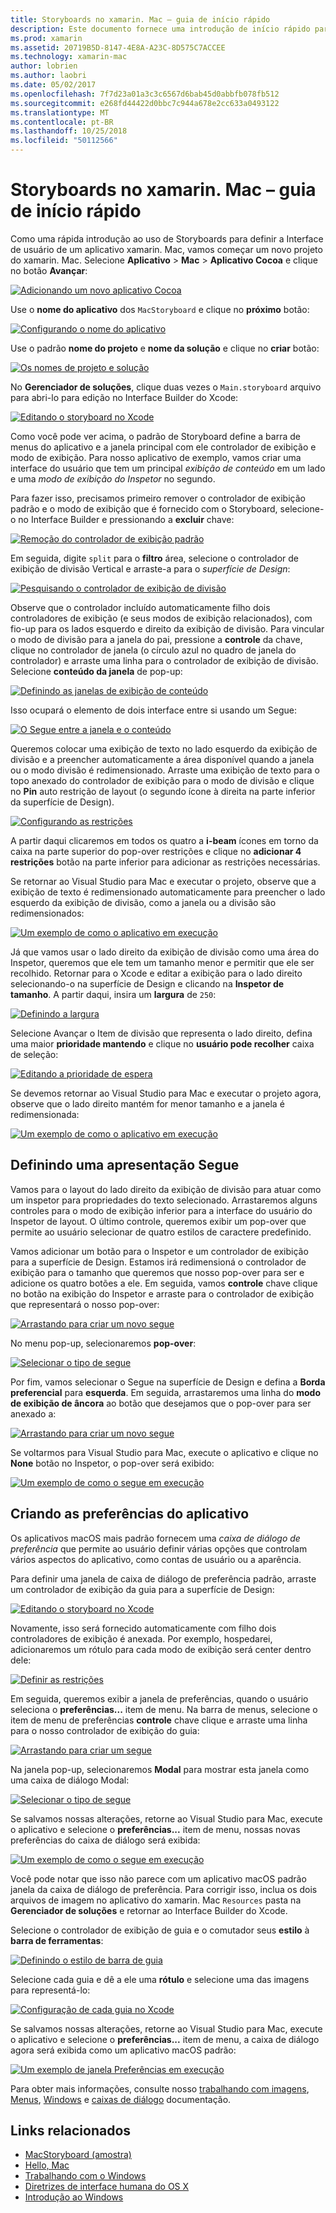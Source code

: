 ```yaml
---
title: Storyboards no xamarin. Mac – guia de início rápido
description: Este documento fornece uma introdução de início rápido para criar interfaces do usuário com storyboards no xamarin. MAC de macOS. Ele descreve como criar um segue e criar uma janela de preferências.
ms.prod: xamarin
ms.assetid: 20719B5D-8147-4E8A-A23C-8D575C7ACCEE
ms.technology: xamarin-mac
author: lobrien
ms.author: laobri
ms.date: 05/02/2017
ms.openlocfilehash: 7f7d23a01a3c3c6567d6bab45d0abbfb078fb512
ms.sourcegitcommit: e268fd44422d0bbc7c944a678e2cc633a0493122
ms.translationtype: MT
ms.contentlocale: pt-BR
ms.lasthandoff: 10/25/2018
ms.locfileid: "50112566"
---
```

# <a name="storyboards-in-xamarinmac-quick-start"></a>Storyboards no xamarin. Mac – guia de início rápido

Como uma rápida introdução ao uso de Storyboards para definir a Interface de usuário de um aplicativo xamarin. Mac, vamos começar um novo projeto do xamarin. Mac. Selecione **Aplicativo** > **Mac** > **Aplicativo Cocoa** e clique no botão **Avançar**:

[![](quickstart-images/qs01.png "Adicionando um novo aplicativo Cocoa")](quickstart-images/qs01.png#lightbox)

Use o **nome do aplicativo** dos `MacStoryboard` e clique no **próximo** botão:

[![](quickstart-images/qs02.png "Configurando o nome do aplicativo")](quickstart-images/qs02.png#lightbox)

Use o padrão **nome do projeto** e **nome da solução** e clique no **criar** botão:

[![](quickstart-images/qs03.png "Os nomes de projeto e solução")](quickstart-images/qs03.png#lightbox)

No **Gerenciador de soluções**, clique duas vezes o `Main.storyboard` arquivo para abri-lo para edição no Interface Builder do Xcode:

[![](quickstart-images/qs04.png "Editando o storyboard no Xcode")](quickstart-images/qs04.png#lightbox)

Como você pode ver acima, o padrão de Storyboard define a barra de menus do aplicativo e a janela principal com ele controlador de exibição e modo de exibição. Para nosso aplicativo de exemplo, vamos criar uma interface do usuário que tem um principal _exibição de conteúdo_ em um lado e uma _modo de exibição do Inspetor_ no segundo.

Para fazer isso, precisamos primeiro remover o controlador de exibição padrão e o modo de exibição que é fornecido com o Storyboard, selecione-o no Interface Builder e pressionando a **excluir** chave:

[![](quickstart-images/qs05.png "Remoção do controlador de exibição padrão")](quickstart-images/qs05.png#lightbox)

Em seguida, digite `split` para o **filtro** área, selecione o controlador de exibição de divisão Vertical e arraste-a para o _superfície de Design_:

[![](quickstart-images/qs06.png "Pesquisando o controlador de exibição de divisão")](quickstart-images/qs06.png#lightbox)

Observe que o controlador incluído automaticamente filho dois controladores de exibição (e seus modos de exibição relacionados), com fio-up para os lados esquerdo e direito da exibição de divisão. Para vincular o modo de divisão para a janela do pai, pressione a **controle** da chave, clique no controlador de janela (o círculo azul no quadro de janela do controlador) e arraste uma linha para o controlador de exibição de divisão. Selecione **conteúdo da janela** de pop-up:

[![](quickstart-images/qs07.png "Definindo as janelas de exibição de conteúdo")](quickstart-images/qs07.png#lightbox)

Isso ocupará o elemento de dois interface entre si usando um Segue:

[![](quickstart-images/qs08.png "O Segue entre a janela e o conteúdo")](quickstart-images/qs08.png#lightbox)

Queremos colocar uma exibição de texto no lado esquerdo da exibição de divisão e a preencher automaticamente a área disponível quando a janela ou o modo divisão é redimensionado. Arraste uma exibição de texto para o topo anexado do controlador de exibição para o modo de divisão e clique no **Pin** auto restrição de layout (o segundo ícone à direita na parte inferior da superfície de Design).

[![](quickstart-images/qs09.png "Configurando as restrições")](quickstart-images/qs09.png#lightbox)

A partir daqui clicaremos em todos os quatro a **i-beam** ícones em torno da caixa na parte superior do pop-over restrições e clique no **adicionar 4 restrições** botão na parte inferior para adicionar as restrições necessárias.

Se retornar ao Visual Studio para Mac e executar o projeto, observe que a exibição de texto é redimensionado automaticamente para preencher o lado esquerdo da exibição de divisão, como a janela ou a divisão são redimensionados:

[![](quickstart-images/qs10.png "Um exemplo de como o aplicativo em execução")](quickstart-images/qs10.png#lightbox)

Já que vamos usar o lado direito da exibição de divisão como uma área do Inspetor, queremos que ele tem um tamanho menor e permitir que ele ser recolhido. Retornar para o Xcode e editar a exibição para o lado direito selecionando-o na superfície de Design e clicando na **Inspetor de tamanho**. A partir daqui, insira um **largura** de `250`:

[![](quickstart-images/qs11.png "Definindo a largura")](quickstart-images/qs11.png#lightbox)

Selecione Avançar o Item de divisão que representa o lado direito, defina uma maior **prioridade mantendo** e clique no **usuário pode recolher** caixa de seleção:

[![](quickstart-images/qs12.png "Editando a prioridade de espera")](quickstart-images/qs12.png#lightbox)

Se devemos retornar ao Visual Studio para Mac e executar o projeto agora, observe que o lado direito mantém for menor tamanho e a janela é redimensionada:

[![](quickstart-images/qs13.png "Um exemplo de como o aplicativo em execução")](quickstart-images/qs13.png#lightbox)

<a name="Defining-a-Presentation-Segue" />

## <a name="defining-a-presentation-segue"></a>Definindo uma apresentação Segue

Vamos para o layout do lado direito da exibição de divisão para atuar como um inspetor para propriedades do texto selecionado. Arrastaremos alguns controles para o modo de exibição inferior para a interface do usuário do Inspetor de layout. O último controle, queremos exibir um pop-over que permite ao usuário selecionar de quatro estilos de caractere predefinido.

Vamos adicionar um botão para o Inspetor e um controlador de exibição para a superfície de Design. Estamos irá redimensioná o controlador de exibição para o tamanho que queremos que nosso pop-over para ser e adicione os quatro botões a ele. Em seguida, vamos **controle** chave clique no botão na exibição do Inspetor e arraste para o controlador de exibição que representará o nosso pop-over:

[![](quickstart-images/qs14.png "Arrastando para criar um novo segue")](quickstart-images/qs14.png#lightbox)

No menu pop-up, selecionaremos **pop-over**: 

[![](quickstart-images/qs15.png "Selecionar o tipo de segue")](quickstart-images/qs15.png#lightbox)

Por fim, vamos selecionar o Segue na superfície de Design e defina a **Borda preferencial** para **esquerda**. Em seguida, arrastaremos uma linha do **modo de exibição de âncora** ao botão que desejamos que o pop-over para ser anexado a:

[![](quickstart-images/qs16.png "Arrastando para criar um novo segue")](quickstart-images/qs16.png#lightbox)

Se voltarmos para Visual Studio para Mac, execute o aplicativo e clique no **None** botão no Inspetor, o pop-over será exibido:

[![](quickstart-images/qs17.png "Um exemplo de como o segue em execução")](quickstart-images/qs17.png#lightbox)

<a name="Creating-App-Preferences" />

## <a name="creating-app-preferences"></a>Criando as preferências do aplicativo

Os aplicativos macOS mais padrão fornecem uma _caixa de diálogo de preferência_ que permite ao usuário definir várias opções que controlam vários aspectos do aplicativo, como contas de usuário ou a aparência.

Para definir uma janela de caixa de diálogo de preferência padrão, arraste um controlador de exibição da guia para a superfície de Design:

[![](quickstart-images/qs18.png "Editando o storyboard no Xcode")](quickstart-images/qs18.png#lightbox)

Novamente, isso será fornecido automaticamente com filho dois controladores de exibição é anexada. Por exemplo, hospedarei, adicionaremos um rótulo para cada modo de exibição será center dentro dele:

[![](quickstart-images/qs19.png "Definir as restrições")](quickstart-images/qs19.png#lightbox)

Em seguida, queremos exibir a janela de preferências, quando o usuário seleciona o **preferências...**  item de menu. Na barra de menus, selecione o item de menu de preferências **controle** chave clique e arraste uma linha para o nosso controlador de exibição do guia:

[![](quickstart-images/qs20.png "Arrastando para criar um segue")](quickstart-images/qs20.png#lightbox)

Na janela pop-up, selecionaremos **Modal** para mostrar esta janela como uma caixa de diálogo Modal:

[![](quickstart-images/qs21.png "Selecionar o tipo de segue")](quickstart-images/qs21.png#lightbox)

Se salvamos nossas alterações, retorne ao Visual Studio para Mac, execute o aplicativo e selecione o **preferências...**  item de menu, nossas novas preferências do caixa de diálogo será exibida:

[![](quickstart-images/qs22.png "Um exemplo de como o segue em execução")](quickstart-images/qs22.png#lightbox)

Você pode notar que isso não parece com um aplicativo macOS padrão janela da caixa de diálogo de preferência. Para corrigir isso, inclua os dois arquivos de imagem no aplicativo do xamarin. Mac `Resources` pasta na **Gerenciador de soluções** e retornar ao Interface Builder do Xcode.

Selecione o controlador de exibição de guia e o comutador seus **estilo** à **barra de ferramentas**: 

[![](quickstart-images/qs23.png "Definindo o estilo de barra de guia")](quickstart-images/qs23.png#lightbox)

Selecione cada guia e dê a ele uma **rótulo** e selecione uma das imagens para representá-lo:

[![](quickstart-images/qs24.png "Configuração de cada guia no Xcode")](quickstart-images/qs24.png#lightbox)

Se salvamos nossas alterações, retorne ao Visual Studio para Mac, execute o aplicativo e selecione o **preferências...**  item de menu, a caixa de diálogo agora será exibida como um aplicativo macOS padrão:

[![](quickstart-images/qs25.png "Um exemplo de janela Preferências em execução")](quickstart-images/qs25.png#lightbox)

Para obter mais informações, consulte nosso [trabalhando com imagens](~/mac/app-fundamentals/image.md), [Menus](~/mac/user-interface/menu.md), [Windows](~/mac/user-interface/window.md) e [caixas de diálogo](~/mac/user-interface/dialog.md) documentação.

## <a name="related-links"></a>Links relacionados

- [MacStoryboard (amostra)](https://developer.xamarin.com/samples/mac/MacStoryboard/)
- [Hello, Mac](~/mac/get-started/hello-mac.md)
- [Trabalhando com o Windows](~/mac/user-interface/window.md)
- [Diretrizes de interface humana do OS X](https://developer.apple.com/library/mac/documentation/UserExperience/Conceptual/OSXHIGuidelines/)
- [Introdução ao Windows](https://developer.apple.com/library/mac/documentation/Cocoa/Conceptual/WinPanel/Introduction.html#//apple_ref/doc/uid/10000031-SW1)
